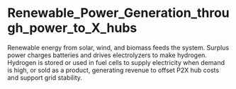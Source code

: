 #  Renewable_Power_Generation_through_power_to_X_hubs
Renewable energy from solar, wind, and biomass feeds the system. Surplus power charges batteries and drives electrolyzers to make hydrogen. Hydrogen is stored or used in fuel cells to supply electricity when demand is high, or sold as a product, generating revenue to offset P2X hub costs and support grid stability.
